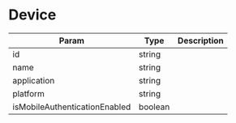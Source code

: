 # Device

| Param | Type | Description |
| ------ | ------ | ----------- |
| id   | string   |   |
| name   | string   |   |
| application   | string   |   |
| platform   | string   |   |
| isMobileAuthenticationEnabled   | boolean   |   |
